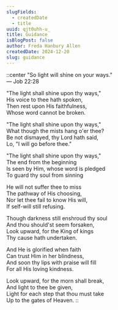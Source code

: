 ```yaml
---
slugFields:
  - createdDate
  - title
uuid: qjt0uhh-u_
title: Guidance
isBlogPost: false
author: Freda Hanbury Allen
createdDate: 2024-12-20
slug: guidance
---
```

::center
"So light will shine on your ways."\
— Job 22:28

"The light shall shine upon thy ways,"\
His voice to thee hath spoken,\
Then rest upon His faithfulness,\
Whose word cannot be broken.

"The light shall shine upon thy ways,"\
What though the mists hang o'er thee?\
Be not dismayed, thy Lord hath said,\
Lo, "I will go before thee."

"The light shall shine upon thy ways,"\
The end from the beginning\
Is seen by Him, whose word is pledged\
To guard thy soul from sinning

He will not suffer thee to miss\
The pathway of His choosing,\
Nor let thee fail to know His will,\
If self-will still refusing.

Though darkness still enshroud thy soul\
And thou should'st seem forsaken,\
Look upward, for the King of kings\
Thy cause hath undertaken.

And He is glorified when faith\
Can trust Him in her blindness,\
And soon thy lips with praise will fill\
For all His loving kindness.

Look upward, for the morn shall break,\
And light to thee be given,\
Light for each step that thou must take\
Up to the gates of Heaven.
::
